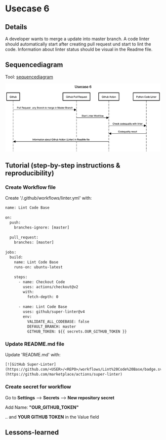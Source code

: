 # Usecase 6

## Details

A developer wants to merge a update into master branch. A code linter should automatically start after creating pull request und start to lint the code. Information about linter status should be visual in the Readme file.

## Sequencediagram
Tool: [sequencediagram](https://sequencediagram.org/)

![Usecase6](Images/Usecase-6.png)

## Tutorial (step-by-step instructions & reproducibility)

### Create Workflow file
Create '/.github/workflows/linter.yml' with:

```
name: Lint Code Base

on:
  push:
    branches-ignore: [master]
    
  pull_request:
    branches: [master]

jobs:
  build:
    name: Lint Code Base
    runs-on: ubuntu-latest

    steps:
      - name: Checkout Code
        uses: actions/checkout@v2
        with:
          fetch-depth: 0

      - name: Lint Code Base
        uses: github/super-linter@v4
        env:
          VALIDATE_ALL_CODEBASE: false
          DEFAULT_BRANCH: master
          GITHUB_TOKEN: ${{ secrets.OUR_GITHUB_TOKEN }}
```

### Update README.md file
Update 'README.md' with:
```
[![GitHub Super-Linter](https://github.com/<USER>/<REPO>/workflows/Lint%20Code%20Base/badge.svg)](https://github.com/marketplace/actions/super-linter)
```

### Create secret for workflow
Go to **Settings** --> **Secrets** --> **New repository secret**

Add Name: **"OUR_GITHUB_TOKEN"** 

.. and **YOUR GITHUB TOKEN** in the Value field

## Lessons-learned
